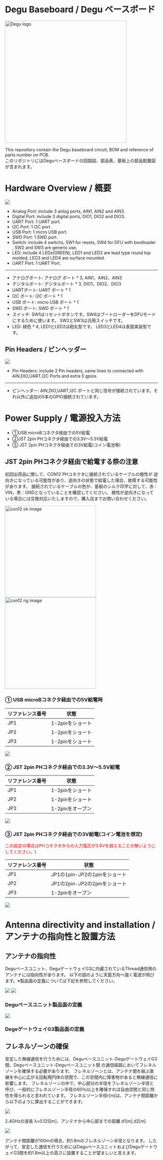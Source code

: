 
# Degu Baseboard / Degu ベースボード

<a href="https://open-degu.com"><img src="images/degu_logo.png" alt="Degu logo" width="400"></a>

This repository contain the Degu baseboard circuit, BOM and reference of parts number on PCB.  
このリポジトリにはDeguベースボードの回路図、部品表、基板上の部品配置図が含まれます。


# Hardware Overview / 概要

![](images/Degu_Baseboard_pinout.png)

- Analog Port: include 3 anlog ports, AIN1, AIN2 and AIN3.
- Digital Port: include 3 digital ports, DIO1, DIO2 and DIO3.
- UART Port: 1 UART port.
- I2C Port: 1 I2C port.
- USB Port: 1 micro USB port.
- SWD Port: 1 SWD port.
- Switch: include 4 switchs, SW1 for resets, SW4 for DFU with bootloader , SW2 and SW3 are generic use.
- LED: include 4 LEDs(GREEN), LED1 and LED2 are lead type round top molded, LED3 and LED4 are surface mounted.
- UART Port: 1 UART Port.

------

- アナログポート: アナログ ポート * 3, AIN1、AIN2、AIN3
- デジタルポート: デジタルポート * 3, DIO1、DIO2、DIO3
- UARTポート: UART ポート * 1
- I2C ポート: I2C ポート * 1
- USB ポート: micro USB ポート * 1
- SWD ポート: SWD ポート * 1
- スイッチ: SW1はリセットボタンです。SW4はブートローダーをDFUモードにするために使います。 SW2とSW3は汎用スイッチです。
- LED: 緑色 * 4, LED1とLED2は砲丸型です。 LED3とLED4は表面実装型です。

## Pin Headers / ピンヘッダー

![](images/pin_header_pinout.png)

- Pin Headers: include 2 Pin headers, same lines to connected with AIN,DIO,UART,I2C Ports and extra 5 gpios.

-----

- ピンヘッダー: AIN,DIO,UART,I2C ポートと同じ信号が接続されています。それ以外に追加の5本のGPIO接続されています。

# Power Supply / 電源投入方法

-   ①USB microBコネクタ経由での5V給電
-   ②JST 2pin PHコネクタ経由での3.3V～5.5V給電
-   ③ JST 2pin PHコネクタ経由での3V給電(コイン電池等)

## JST 2pin PHコネクタ経由で給電する祭の注意

初回出荷品に関して、CON12 PHコネクタに接続されているケーブルの極性が
逆向きになっている可能性があり、逆向きの状態で給電した場合、故障する可能性があります。
接続されているケーブルの色が、基板のシルク印字に対して、赤：VIN，黒：GNDとなっていることを確認してください。
極性が逆向きになっている場合には交換対応いたしますので、購入店までお問い合わせください。

<a href="https://open-degu.com"><img src="images/con12_ok.png" alt="con12 ok image" width="300"></a>
<a href="https://open-degu.com"><img src="images/con12_ng.png" alt="con12 ng image" width="300"></a>

### ① USB microBコネクタ経由での5V給電時

|リファレンス番号|状態|
--|--
|JP1|1-2pinをショート|
|JP2|1-2pinをショート|
|JP3|1-2pinをショート|

![](images/JP-USB.svg)

### ② JST 2pin PHコネクタ経由での3.3V～5.5V給電

|リファレンス番号|状態|
--|--
|JP1|1-2pinをショート|
|JP2|1-2pinをショート|
|JP3|1-2pinをオープン|

![](images/JP_PH.svg)

### ③ JST 2pin PHコネクタ経由での3V給電(コイン電池を想定)

<span style="color: red;">この設定の場合はPHコネクタからの入力電圧が3.6Vを超えることの無いようにしてください。</span>\

|リファレンス番号|状態|
--|--
|JP1|JP1の1pin-JP2の1pinをショート|
|JP2|JP1の2pin-JP2の2pinをショート|
|JP3|1-2pinをオープン|

![](images/JP-COIN.svg)


# Antenna directivity and installation / アンテナの指向性と設置方法

## アンテナの指向性

Deguベースユニット、DeguゲートウェイG3に内蔵されているThread通信用のアンテナには指向性があります。
以下の図のように天面方向へ強く電波が飛びます。※製品面の定義については下記を参照してください。

![](images/degu_base_unit_ant_directivity.svg) ![](images/degu_gw_g3_ant_directivity.svg)

### Deguベースユニット製品面の定義

![](images/degu_base_unit_surface.svg)

### DegeゲートウェイG3製品面の定義


## フレネルゾーンの確保

安定した無線通信を行うためには、Deguベースユニット-DeguゲートウェイG3間、Deguベースユニット-Deguベースユニット間
の通信経路においてフレネルゾーンを確保する必要があります。
フレネルゾーンとは、アンテナ間を結ぶ直線を中心に広がる回転楕円体の空間で、この空間内に障害物があると無線通信に影響します。
フレネルゾーンの中で、中心部分の半径をフレネルゾーン半径と呼び、一般的にフレネルゾーン半径の60％以上を確保すれば自由空間と同じ特性を得られると言われています。
フレネルゾーン半径r[m]は、アンテナ間距離から以下のように算出することができます。

![](images/fresnel_zone.svg)

2.4GHzの波長 λ=0.125[m]、アンテナから中心部までの距離 d1[m],d2[m]

<img src="https://latex.codecogs.com/gif.latex?r=\sqrt{\frac{0.125\times&space;d1\times&space;d2}{d1&plus;d2}}" />

アンテナ間距離が100mの場合、約1.8mのフレネルゾーン半径となります。
したがって、安定した通信を行うためにはDeguベースユニットおよびDeguゲートウェイG3間を約1.8m以上の高さに設置することが望ましいと言えます。


